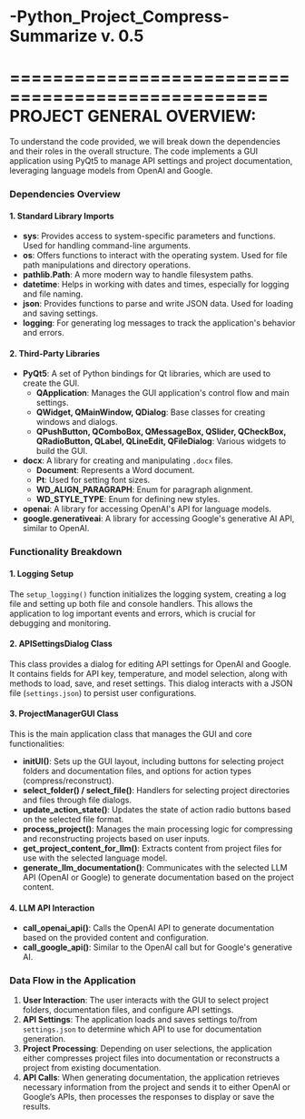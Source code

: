 # -Python_Project_Compress-Summarize v. 0.5

==================================================
PROJECT GENERAL OVERVIEW:
==================================================

To understand the code provided, we will break down the dependencies and their roles in the overall structure. The code implements a GUI application using PyQt5 to manage API settings and project documentation, leveraging language models from OpenAI and Google. 

### Dependencies Overview

#### 1. **Standard Library Imports**
- **sys**: Provides access to system-specific parameters and functions. Used for handling command-line arguments.
- **os**: Offers functions to interact with the operating system. Used for file path manipulations and directory operations.
- **pathlib.Path**: A more modern way to handle filesystem paths.
- **datetime**: Helps in working with dates and times, especially for logging and file naming.
- **json**: Provides functions to parse and write JSON data. Used for loading and saving settings.
- **logging**: For generating log messages to track the application's behavior and errors.

#### 2. **Third-Party Libraries**
- **PyQt5**: A set of Python bindings for Qt libraries, which are used to create the GUI.
  - **QApplication**: Manages the GUI application's control flow and main settings.
  - **QWidget, QMainWindow, QDialog**: Base classes for creating windows and dialogs.
  - **QPushButton, QComboBox, QMessageBox, QSlider, QCheckBox, QRadioButton, QLabel, QLineEdit, QFileDialog**: Various widgets to build the GUI.
- **docx**: A library for creating and manipulating `.docx` files.
  - **Document**: Represents a Word document.
  - **Pt**: Used for setting font sizes.
  - **WD_ALIGN_PARAGRAPH**: Enum for paragraph alignment.
  - **WD_STYLE_TYPE**: Enum for defining new styles.
- **openai**: A library for accessing OpenAI's API for language models.
- **google.generativeai**: A library for accessing Google's generative AI API, similar to OpenAI.

### Functionality Breakdown

#### 1. **Logging Setup**
The `setup_logging()` function initializes the logging system, creating a log file and setting up both file and console handlers. This allows the application to log important events and errors, which is crucial for debugging and monitoring.

#### 2. **APISettingsDialog Class**
This class provides a dialog for editing API settings for OpenAI and Google. It contains fields for API key, temperature, and model selection, along with methods to load, save, and reset settings. This dialog interacts with a JSON file (`settings.json`) to persist user configurations.

#### 3. **ProjectManagerGUI Class**
This is the main application class that manages the GUI and core functionalities:
- **initUI()**: Sets up the GUI layout, including buttons for selecting project folders and documentation files, and options for action types (compress/reconstruct).
- **select_folder() / select_file()**: Handlers for selecting project directories and files through file dialogs.
- **update_action_state()**: Updates the state of action radio buttons based on the selected file format.
- **process_project()**: Manages the main processing logic for compressing and reconstructing projects based on user inputs.
- **get_project_content_for_llm()**: Extracts content from project files for use with the selected language model.
- **generate_llm_documentation()**: Communicates with the selected LLM API (OpenAI or Google) to generate documentation based on the project content.

#### 4. **LLM API Interaction**
- **call_openai_api()**: Calls the OpenAI API to generate documentation based on the provided content and configuration.
- **call_google_api()**: Similar to the OpenAI call but for Google's generative AI.

### Data Flow in the Application
1. **User Interaction**: The user interacts with the GUI to select project folders, documentation files, and configure API settings.
2. **API Settings**: The application loads and saves settings to/from `settings.json` to determine which API to use for documentation generation.
3. **Project Processing**: Depending on user selections, the application either compresses project files into documentation or reconstructs a project from existing documentation.
4. **API Calls**: When generating documentation, the application retrieves necessary information from the project and sends it to either OpenAI or Google’s APIs, then processes the responses to display or save the results.
